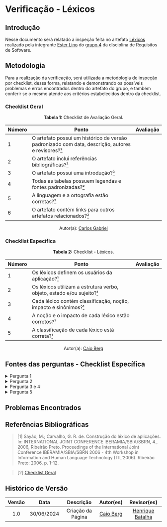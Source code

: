 # Verificação - Léxicos

## Introdução

Nesse documento será relatado a inspeção feita no artefato [Léxicos](https://requisitos-de-software.github.io/2024.1-Gov.br/#/modelagem/lexicos/) realizado pela integrante [Ester Lino](https://github.com/esteerlino) do [grupo 4](https://requisitos-de-software.github.io/2024.1-Gov.br/#/) da disciplina de Requisitos de Software.

## Metodologia

Para a realização da verificação, será utilizada a metodologia de inspeção por checklist, dessa forma, relatando e demonstrando os possíveis problemas e erros encontrados dentro do artefato do grupo, e também conferir se o mesmo atende aos critérios estabelecidos dentro da checklist.


### Checklist Geral

<font><p style="text-align: center">**Tabela 1:** Checklist de Avaliação Geral.</p></font>

| Número  | Ponto                                                                                                           | Avaliação         |
|-----|----------------------------------------------------------------------------------------------------------------------|------------------|
| 1   | O artefato possui um histórico de versão padronizado com data, descrição, autores e revisores?[²](#ref2)                       |                  |
| 2   | O artefato inclui referências bibliográficas?[²](#ref2)                                                                        |                  |
| 3   | O artefato possui uma introdução?[²](#ref2)                                                                                    |                  |
| 4   | Todas as tabelas possuem legendas e fontes padronizadas?[²](#ref2)                                                             |                  |
| 5  | A linguagem e a ortografia estão corretas?[²](#ref2)                                                                            |                  |
| 6  | O artefato contém links para outros artefatos relacionados?[²](#ref2)                                                           |                  |

<div align="center">Autor(a): <a href="https://github.com/TheCarlosRamos">Carlos Gabriel</a></div>

### Checklist Específica

<font><p style="text-align: center">**Tabela 2:** Checklist - Léxicos.</p></font>

| Número | Ponto | Avaliação |
| ------------- | ------------- | ------------- |
| 1 | Os léxicos definem os usuários da aplicação?[¹](#ref1) |  |
| 2 | Os léxicos utilizam a estrutura verbo, objeto, estado e/ou sujeito?[¹](#ref1) |  |
| 3 | Cada léxico contém classificação, noção, impacto e sinônimos?[¹](#ref1) |  |
| 4 | A noção e o impacto de cada léxico estão corretos?[¹](#ref1) |  |
| 5 | A classificação de cada léxico está correta?[¹](#ref1) |  |

<div align="center">Autor(a): <a href="https://github.com/Caio-bergbjj">Caio Berg</a></div>

## Fontes das perguntas - Checklist Específica

</details>
<details><summary>Pergunta 1</summary>
<img src="assets/verificacao/lexicos1.png" alt="ref" width="700"/>
</details>

</details>
<details><summary>Pergunta 2</summary>
<img src="assets/verificacao/lexicos2.png" alt="ref" width="700"/>
</details>

</details>
<details><summary>Pergunta 3 e 4</summary>
<img src="assets/verificacao/lexico3.png" alt="ref" width="700"/>
</details>

</details>
<details><summary>Pergunta 5</summary>
<img src="assets/verificacao/lexicos4.png" alt="ref" width="700"/>
</details>


## Problemas Encontrados

## Referências Bibliográficas

<a id="ref1"></a>

> [1] Sayão, M.; Carvalho, G. R. de. Construção do léxico de aplicações. In: INTERNATIONAL JOINT CONFERENCE IBERAMIA/SBIA/SBRN, 4., 2006, Ribeirão Preto. Proceedings of the International Joint Conference IBERAMIA/SBIA/SBRN 2006 - 4th Workshop in Information and Human Language Technology (TIL’2006). Ribeirão Preto: 2006. p. 1-12.

<a id="ref2"></a>

> [2] [Checklist Geral](verificacao/grupo_4/verificacao_grupo4.md#metodologia)


## Histórico de Versão

| Versão |    Data    |                      Descrição                      |      Autor(es)      | Revisor(es)  |
| :----: | :--------: | :-------------------------------------------------: | :-----------------: | :----------: |
|  1.0   | 30/06/2024 | Criação da Página | [Caio Berg](https://github.com/Caio-bergbjj) |   [Henrique Batalha](https://github.com/HeBatalha) |
